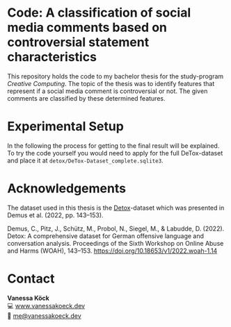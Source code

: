 # Code: A classification of social media comments based on controversial statement characteristics

This repository holds the code to my bachelor thesis for the study-program 
*Creative Computing*. The topic of the thesis was to identify features 
that represent if a social media comment is controversial or not. The given comments
are classified by these determined features.

# Experimental Setup
In the following the process for getting to the final result will be explained. To try the 
code yourself you would need to apply for the full DeTox-dataset and place it at `detox/DeTox-Dataset_complete.sqlite3`.

# Acknowledgements
The dataset used in this thesis is the [Detox](https://github.com/hdaSprachtechnologie/detox)-dataset 
which was presented in Demus et al. (2022, pp. 143–153). 

Demus, C., Pitz, J., Schütz, M., Probol, N., Siegel, M., & Labudde, D. (2022). Detox: A
comprehensive dataset for German offensive language and conversation analysis.
Proceedings of the Sixth Workshop on Online Abuse and Harms (WOAH), 143–153. https://doi.org/10.18653/v1/2022.woah-1.14

# Contact
**Vanessa Köck** \
💻 www.vanessakoeck.dev \
📧 me@vanessakoeck.dev

